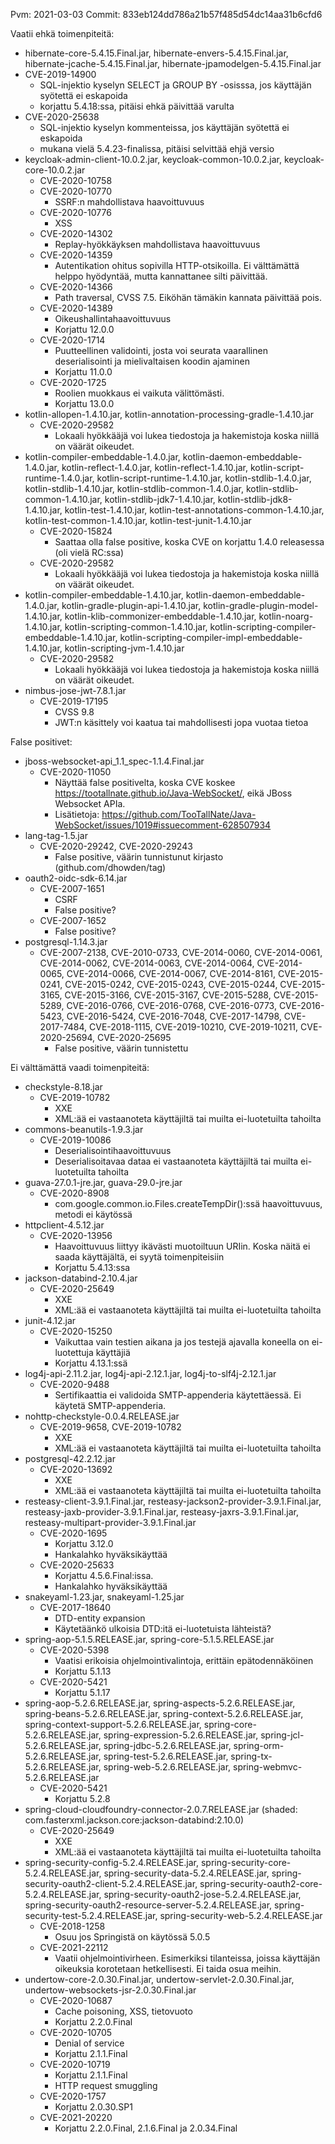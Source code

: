 Pvm: 2021-03-03
Commit: 833eb124dd786a21b57f485d54dc14aa31b6cfd6

Vaatii ehkä toimenpiteitä:

* hibernate-core-5.4.15.Final.jar, hibernate-envers-5.4.15.Final.jar, hibernate-jcache-5.4.15.Final.jar, hibernate-jpamodelgen-5.4.15.Final.jar
 * CVE-2019-14900
   * SQL-injektio kyselyn SELECT ja GROUP BY -osisssa, jos käyttäjän syötettä ei eskapoida
   * korjattu 5.4.18:ssa, pitäisi ehkä päivittää varulta
 * CVE-2020-25638
    * SQL-injektio kyselyn kommenteissa, jos käyttäjän syötettä ei eskapoida
   * mukana vielä 5.4.23-finalissa, pitäisi selvittää ehjä versio
* keycloak-admin-client-10.0.2.jar, keycloak-common-10.0.2.jar, keycloak-core-10.0.2.jar
  * CVE-2020-10758
  * CVE-2020-10770
    * SSRF:n mahdollistava haavoittuvuus
  * CVE-2020-10776
    * XSS
  * CVE-2020-14302
    * Replay-hyökkäyksen mahdollistava haavoittuvuus
  * CVE-2020-14359
    * Autentikation ohitus sopivilla HTTP-otsikoilla. Ei välttämättä helppo hyödyntää, mutta kannattanee silti päivittää.
  * CVE-2020-14366
    * Path traversal, CVSS 7.5. Eiköhän tämäkin kannata päivittää pois.
  * CVE-2020-14389
    * Oikeushallintahaavoittuvuus
    * Korjattu 12.0.0
  * CVE-2020-1714
    * Puutteellinen validointi, josta voi seurata vaarallinen deserialisointi ja mielivaltaisen koodin ajaminen
    * Korjattu 11.0.0
  * CVE-2020-1725
    * Roolien muokkaus ei vaikuta välittömästi.
    * Korjattu 13.0.0
* kotlin-allopen-1.4.10.jar, kotlin-annotation-processing-gradle-1.4.10.jar
  * CVE-2020-29582
    * Lokaali hyökkääjä voi lukea tiedostoja ja hakemistoja koska niillä on väärät oikeudet.
* kotlin-compiler-embeddable-1.4.0.jar, kotlin-daemon-embeddable-1.4.0.jar, kotlin-reflect-1.4.0.jar, kotlin-reflect-1.4.10.jar, kotlin-script-runtime-1.4.0.jar, kotlin-script-runtime-1.4.10.jar, kotlin-stdlib-1.4.0.jar, kotlin-stdlib-1.4.10.jar, kotlin-stdlib-common-1.4.0.jar, kotlin-stdlib-common-1.4.10.jar, kotlin-stdlib-jdk7-1.4.10.jar, kotlin-stdlib-jdk8-1.4.10.jar, kotlin-test-1.4.10.jar, kotlin-test-annotations-common-1.4.10.jar, kotlin-test-common-1.4.10.jar, kotlin-test-junit-1.4.10.jar
  * CVE-2020-15824
    * Saattaa olla false positive, koska CVE on korjattu 1.4.0 releasessa (oli vielä RC:ssa)
  * CVE-2020-29582
    * Lokaali hyökkääjä voi lukea tiedostoja ja hakemistoja koska niillä on väärät oikeudet.
* kotlin-compiler-embeddable-1.4.10.jar, kotlin-daemon-embeddable-1.4.0.jar, kotlin-gradle-plugin-api-1.4.10.jar, kotlin-gradle-plugin-model-1.4.10.jar, kotlin-klib-commonizer-embeddable-1.4.10.jar, kotlin-noarg-1.4.10.jar, kotlin-scripting-common-1.4.10.jar, kotlin-scripting-compiler-embeddable-1.4.10.jar, kotlin-scripting-compiler-impl-embeddable-1.4.10.jar, kotlin-scripting-jvm-1.4.10.jar
  * CVE-2020-29582
    * Lokaali hyökkääjä voi lukea tiedostoja ja hakemistoja koska niillä on väärät oikeudet.
* nimbus-jose-jwt-7.8.1.jar
  * CVE-2019-17195
    * CVSS 9.8
    * JWT:n käsittely voi kaatua tai mahdollisesti jopa vuotaa tietoa

False positivet:

* jboss-websocket-api_1.1_spec-1.1.4.Final.jar
  * CVE-2020-11050
    * Näyttää false positivelta, koska CVE koskee https://tootallnate.github.io/Java-WebSocket/, eikä JBoss Websocket APIa.
    * Lisätietoja: https://github.com/TooTallNate/Java-WebSocket/issues/1019#issuecomment-628507934
* lang-tag-1.5.jar
  * CVE-2020-29242, CVE-2020-29243
    * False positive, väärin tunnistunut kirjasto (github.com/dhowden/tag)
* oauth2-oidc-sdk-6.14.jar
  * CVE-2007-1651
    * CSRF
    * False positive?
  * CVE-2007-1652
    * False positive?
* postgresql-1.14.3.jar
  * CVE-2007-2138, CVE-2010-0733, CVE-2014-0060, CVE-2014-0061, CVE-2014-0062, CVE-2014-0063, CVE-2014-0064, CVE-2014-0065, CVE-2014-0066, CVE-2014-0067, CVE-2014-8161, CVE-2015-0241, CVE-2015-0242, CVE-2015-0243, CVE-2015-0244, CVE-2015-3165, CVE-2015-3166, CVE-2015-3167, CVE-2015-5288, CVE-2015-5289, CVE-2016-0766, CVE-2016-0768, CVE-2016-0773, CVE-2016-5423, CVE-2016-5424, CVE-2016-7048, CVE-2017-14798, CVE-2017-7484, CVE-2018-1115, CVE-2019-10210, CVE-2019-10211, CVE-2020-25694, CVE-2020-25695
    * False positive, väärin tunnistettu

Ei välttämättä vaadi toimenpiteitä:

* checkstyle-8.18.jar
  * CVE-2019-10782
    * XXE
    * XML:ää ei vastaanoteta käyttäjiltä tai muilta ei-luotetuilta tahoilta
* commons-beanutils-1.9.3.jar
  * CVE-2019-10086
    * Deserialisointihaavoittuvuus
    * Deserialisoitavaa dataa ei vastaanoteta käyttäjiltä tai muilta ei-luotetuilta tahoilta
* guava-27.0.1-jre.jar, guava-29.0-jre.jar
  * CVE-2020-8908
    * com.google.common.io.Files.createTempDir():ssä haavoittuvuus, metodi ei käytössä
* httpclient-4.5.12.jar
  * CVE-2020-13956
    * Haavoittuvuus liittyy ikävästi muotoiltuun URIin. Koska näitä ei saada käyttäjältä, ei syytä toimenpiteisiin
    * Korjattu 5.4.13:ssa
* jackson-databind-2.10.4.jar
  * CVE-2020-25649
    * XXE
    * XML:ää ei vastaanoteta käyttäjiltä tai muilta ei-luotetuilta tahoilta
* junit-4.12.jar
  * CVE-2020-15250
    * Vaikuttaa vain testien aikana ja jos testejä ajavalla koneella on ei-luotettuja käyttäjiä
    * Korjattu 4.13.1:ssä
* log4j-api-2.11.2.jar, log4j-api-2.12.1.jar, log4j-to-slf4j-2.12.1.jar
  * CVE-2020-9488
    * Sertifikaattia ei validoida SMTP-appenderia käytettäessä. Ei käytetä SMTP-appenderia.
* nohttp-checkstyle-0.0.4.RELEASE.jar
  * CVE-2019-9658, CVE-2019-10782
    * XXE
    * XML:ää ei vastaanoteta käyttäjiltä tai muilta ei-luotetuilta tahoilta
* postgresql-42.2.12.jar
  * CVE-2020-13692
    * XXE
    * XML:ää ei vastaanoteta käyttäjiltä tai muilta ei-luotetuilta tahoilta
* resteasy-client-3.9.1.Final.jar, resteasy-jackson2-provider-3.9.1.Final.jar, resteasy-jaxb-provider-3.9.1.Final.jar, resteasy-jaxrs-3.9.1.Final.jar, resteasy-multipart-provider-3.9.1.Final.jar
  * CVE-2020-1695
    * Korjattu 3.12.0
    * Hankalahko hyväksikäyttää
  * CVE-2020-25633
    * Korjattu 4.5.6.Final:issa.
    * Hankalahko hyväksikäyttää
* snakeyaml-1.23.jar, snakeyaml-1.25.jar
  * CVE-2017-18640
    * DTD-entity expansion
    * Käytetäänkö ulkoisia DTD:itä ei-luotetuista lähteistä?
* spring-aop-5.1.5.RELEASE.jar, spring-core-5.1.5.RELEASE.jar
  * CVE-2020-5398
    * Vaatisi erikoisia ohjelmointivalintoja, erittäin epätodennäköinen
    * Korjattu 5.1.13
  * CVE-2020-5421
    * Korjattu 5.1.17
* spring-aop-5.2.6.RELEASE.jar, spring-aspects-5.2.6.RELEASE.jar, spring-beans-5.2.6.RELEASE.jar, spring-context-5.2.6.RELEASE.jar, spring-context-support-5.2.6.RELEASE.jar, spring-core-5.2.6.RELEASE.jar, spring-expression-5.2.6.RELEASE.jar, spring-jcl-5.2.6.RELEASE.jar, spring-jdbc-5.2.6.RELEASE.jar, spring-orm-5.2.6.RELEASE.jar, spring-test-5.2.6.RELEASE.jar, spring-tx-5.2.6.RELEASE.jar, spring-web-5.2.6.RELEASE.jar, spring-webmvc-5.2.6.RELEASE.jar
  * CVE-2020-5421
    * Korjattu 5.2.8
* spring-cloud-cloudfoundry-connector-2.0.7.RELEASE.jar (shaded: com.fasterxml.jackson.core:jackson-databind:2.10.0)
  * CVE-2020-25649
    * XXE
    * XML:ää ei vastaanoteta käyttäjiltä tai muilta ei-luotetuilta tahoilta
* spring-security-config-5.2.4.RELEASE.jar, spring-security-core-5.2.4.RELEASE.jar, spring-security-data-5.2.4.RELEASE.jar, spring-security-oauth2-client-5.2.4.RELEASE.jar, spring-security-oauth2-core-5.2.4.RELEASE.jar, spring-security-oauth2-jose-5.2.4.RELEASE.jar, spring-security-oauth2-resource-server-5.2.4.RELEASE.jar, spring-security-test-5.2.4.RELEASE.jar, spring-security-web-5.2.4.RELEASE.jar
  * CVE-2018-1258
    * Osuu jos Springistä on käytössä 5.0.5
  * CVE-2021-22112
    * Vaatii ohjelmointivirheen. Esimerkiksi tilanteissa, joissa käyttäjän oikeuksia korotetaan hetkellisesti. Ei taida osua meihin.
* undertow-core-2.0.30.Final.jar, undertow-servlet-2.0.30.Final.jar, undertow-websockets-jsr-2.0.30.Final.jar
  * CVE-2020-10687
    * Cache poisoning, XSS, tietovuoto
    * Korjattu 2.2.0.Final
  * CVE-2020-10705
    * Denial of service
    * Korjattu 2.1.1.Final
  * CVE-2020-10719
    * Korjattu 2.1.1.Final
    * HTTP request smuggling
  * CVE-2020-1757
    * Korjattu 2.0.30.SP1
  * CVE-2021-20220
    * Korjattu 2.2.0.Final, 2.1.6.Final ja 2.0.34.Final